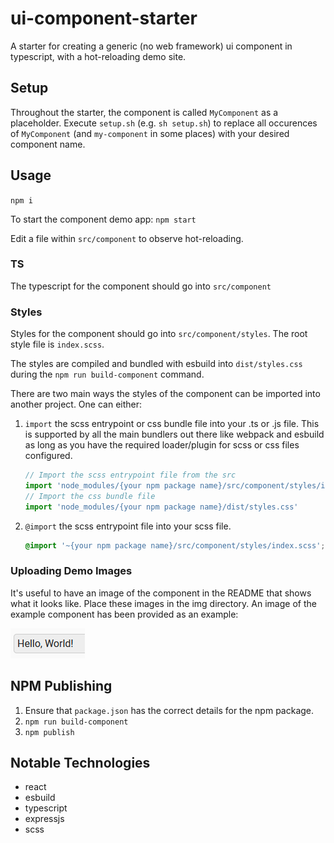 # ui-component-starter

A starter for creating a generic (no web framework) ui component in typescript, with a hot-reloading demo site.

## Setup

Throughout the starter, the component is called `MyComponent` as a placeholder. Execute `setup.sh` (e.g. `sh setup.sh`) to replace all occurences of `MyComponent` (and `my-component` in some places) with your desired component name.

## Usage

`npm i`

To start the component demo app: `npm start`

Edit a file within `src/component` to observe hot-reloading.

### TS
The typescript for the component should go into `src/component`

### Styles

Styles for the component should go into `src/component/styles`. The root style file is `index.scss`.

The styles are compiled and bundled with esbuild into `dist/styles.css` during the `npm run build-component` command.

There are two main ways the styles of the component can be imported into another project. One can either:

1. `import` the scss entrypoint or css bundle file into your .ts or .js file. This is supported by all the main bundlers out there like webpack and esbuild as long as you have the required loader/plugin for scss or css files configured.
    ```typescript
    // Import the scss entrypoint file from the src
    import 'node_modules/{your npm package name}/src/component/styles/index.scss'
    // Import the css bundle file
    import 'node_modules/{your npm package name}/dist/styles.css'
    ```
2. `@import` the scss entrypoint file into your scss file.
    ```scss
    @import '~{your npm package name}/src/component/styles/index.scss';
    ```

### Uploading Demo Images

It's useful to have an image of the component in the README that shows what it looks like. Place these images in the img directory. An image of the example component has been provided as an example:

![sc1](img/sc1.png)

## NPM Publishing

1. Ensure that `package.json` has the correct details for the npm package.
2. `npm run build-component`
3. `npm publish`

## Notable Technologies

* react
* esbuild
* typescript
* expressjs
* scss
